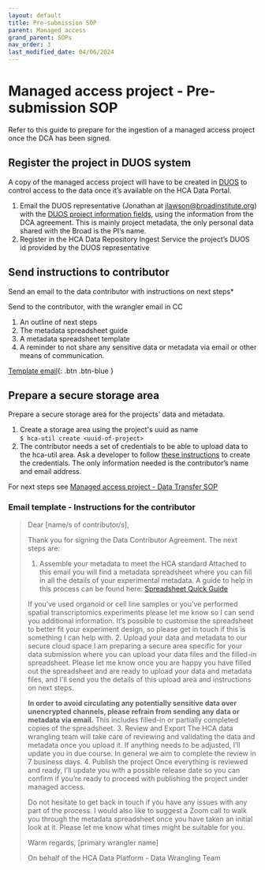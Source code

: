 ```yaml
---
layout: default
title: Pre-submission SOP
parent: Managed access
grand_parent: SOPs
nav_order: 3
last_modified_date: 04/06/2024
---
```


<script src="https://kit.fontawesome.com/fc66878563.js" crossorigin="anonymous"></script>

# Managed access project - Pre-submission SOP
Refer to this guide to prepare for the ingestion of a managed access project once the DCA has been signed.

## Register the project in DUOS system

A copy of the managed access project will have to be created in [DUOS](https://duos.org/) to control access to the data once it’s available on the HCA Data Portal.

1. Email the DUOS representative (Jonathan at jlawson@broadinstitute.org) with the [DUOS project information fields](https://docs.google.com/document/d/18pzeKafFQZ0rhqrb2DLOCciHUu4On4g2rtgnqygIfTE/edit#heading=h.674bm0dao5mr), using the information from the DCA agreement. This is mainly project metadata, the only personal data shared with the Broad is the PI’s name.
2. Register in the HCA Data Repository Ingest Service the project’s DUOS id provided by the DUOS representative

## Send instructions to contributor
Send an email to the data contributor with instructions on next steps*

Send to the contributor, with the wrangler email in CC
1. An outline of next steps
2. The metadata spreadsheet guide
3. A metadata spreadsheet template
4. A reminder to not share any sensitive data or metadata via email or other means of communication. 

[Template email](#Email-template--Instructions-for-the-contributor){: .btn .btn-blue }


## Prepare a secure storage area
Prepare a secure storage area for the projects’ data and metadata. 
1. Create a storage area using the project's uuid as name \
`$ hca-util create <uuid-of-project>` 
2. The contributor needs a set of credentials to be able to upload data to the hca-util area. 
Ask a developer to follow [these instructions](https://ebi-ait.github.io/hca-ebi-wrangler-central/SOPs/Introduction/dataset_wrangling_SOP.html#aws-user-for-contributors) to create the credentials. The only information needed is the contributor’s name and email address. 



For next steps see [Managed access project - Data Transfer SOP](https://ebi-ait.github.io/hca-ebi-wrangler-central/SOPs/Managed_access/Data_Transfer_SOP.html)

### Email template - Instructions for the contributor

> Dear [name/s of contributor/s],
>
> Thank you for signing the Data Contributor Agreement.
> The next steps are:
> 1. Assemble your metadata to meet the HCA standard
> Attached to this email you will find a metadata spreadsheet where you can fill in all the details of your experimental metadata. A guide to help in this process can be found here: [Spreadsheet Quick Guide](https://ebi-ait.github.io/hca-metadata-community/contributing/spreadsheet-guide.html)
>
> If you’ve used organoid or cell line samples or you’ve performed spatial transcriptomics experiments please let me know so I can send you additional information. It’s possible to customise the spreadsheet to better fit your experiment design, so please get in touch if this is something I can help with.
> 2. Upload your data and metadata to our secure cloud space
> I am preparing a secure area specific for your data submission where you can upload your data files and the filled-in spreadsheet. Please let me know once you are happy you have filled out the spreadsheet and are ready to upload your data and metadata files, and I'll send you the details of this upload area and instructions on next steps.
> 
>**In order to avoid circulating any potentially sensitive data over unencrypted channels, please refrain from sending any data or metadata via email.** This includes filled-in or partially completed copies of the spreadsheet. 
> 3. Review and Export
> The HCA data wrangling team will take care of reviewing and validating the data and metadata once you upload it. If anything needs to be adjusted, I’ll update you in due course. In general we aim to complete the review in 7 business days.
> 4. Publish the project
>Once everything is reviewed and ready, I’ll update you with a possible release date so you can confirm if you’re ready to proceed with publishing the project under managed access.
>
> Do not hesitate to get back in touch if you have any issues with any part of the process. I would also like to suggest a Zoom call to walk you through the metadata spreadsheet once you have taken an initial look at it. Please let me know what times might be suitable for you.
>
> Warm regards,
> [primary wrangler name]
> 
> On behalf of the HCA Data Platform - Data Wrangling Team

